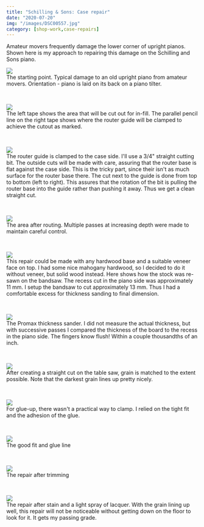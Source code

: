 ```yaml
---
title: "Schilling & Sons: Case repair"
date: "2020-07-20"
img: "/images/DSC00557.jpg"
category: [shop-work,case-repairs]
---
```


Amateur movers frequently damage the lower corner of upright pianos.  Shown here is my approach to repairing this damage on the Schilling and Sons piano.

![](/images/DSC00549-1024x683.jpg)<BR/>The starting point. Typical damage to an old upright piano from amateur movers. Orientation - piano is laid on its back on a piano tilter.

 

![](/images/DSC00550-1024x683.jpg)<BR/> The left tape shows the area that will be cut out for in-fill. The parallel pencil line on the right tape shows where the router guide will be clamped to achieve the cutout as marked.

 

![](/images/DSC00551-1024x683.jpg)<BR/> The router guide is clamped to the case side. I'll use a 3/4" straight cutting bit. The outside cuts will be made with care, assuring that the router base is flat against the case side. This is the tricky part, since their isn't as much surface for the router base there. The cut next to the guide is done from top to bottom (left to right). This assures that the rotation of the bit is pulling the router base into the guide rather than pushing it away. Thus we get a clean straight cut.

 

![](/images/DSC00553-1024x683.jpg)<BR/> The area after routing. Multiple passes at increasing depth were made to maintain careful control.

 

![](/images/DSC00554-1024x683.jpg)<BR/> This repair could be made with any hardwood base and a suitable veneer face on top. I had some nice mahogany hardwood, so I decided to do it without veneer, but solid wood instead. Here shows how the stock was re-sawn on the bandsaw. The recess cut in the piano side was approximately 11 mm. I setup the bandsaw to cut approximately 13 mm. Thus I had a comfortable excess for thickness sanding to final dimension.

 

![](/images/DSC00556-1024x683.jpg)<BR/> The Promax thickness sander. I did not measure the actual thickness, but with successive passes I compared the thickness of the board to the recess in the piano side. The fingers know flush! Within a couple thousandths of an inch.

 

![](/images/DSC00557-1024x683.jpg)<BR/> After creating a straight cut on the table saw, grain is matched to the extent possible. Note that the darkest grain lines up pretty nicely.

 

![](/images/DSC00558-1024x683.jpg)<BR/> For glue-up, there wasn't a practical way to clamp. I relied on the tight fit and the adhesion of the glue.

 

![](/images/DSC00560-1024x683.jpg)<BR/> The good fit and glue line

 

![](/images/DSC00564-1024x683.jpg)<BR/> The repair after trimming

 

![](/images/DSC00567-1024x683.jpg)<BR/> The repair after stain and a light spray of lacquer. With the grain lining up well, this repair will not be noticeable without getting down on the floor to look for it. It gets my passing grade.
